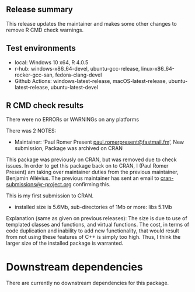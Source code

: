 ## Release summary

This release updates the maintainer and makes some other changes to remove
R CMD check warnings. 

## Test environments

* local: Windows 10 x64, R 4.0.5 
* r-hub: windows-x86_64-devel, ubuntu-gcc-release, linux-x86_64-rocker-gcc-san, fedora-clang-devel
* Github Actions: windows-latest-release, macOS-latest-release, ubuntu-latest-release, ubuntu-latest-devel

## R CMD check results

There were no ERRORs or WARNINGs on any platforms

There was 2 NOTES:

* Maintainer: ‘Paul Romer Present <paul.romerpresent@fastmail.fm>’, New submission, Package was archived on CRAN  

This package was previously on CRAN, but was removed due to check issues. In order to get this
package back on to CRAN, I (Paul Romer Present) am taking over maintainer duties from the previous
maintainer, Benjamin Allévius. The previous maintainer has sent an email to
cran-submissions@r-project.org confirming this.

This is my first submission to CRAN. 

* installed size is  5.6Mb, sub-directories of 1Mb or more: libs   5.1Mb

Explanation (same as given on previous releases): The size is due to use of 
templated classes and functions, and virtual functions. The cost, in terms of 
code duplication and inability to add new functionality, that would result from 
not using these features of C++ is simply too high. Thus, I think the larger 
size of the installed package is warranted.

# Downstream dependencies

There are currently no downstream dependencies for this package.

